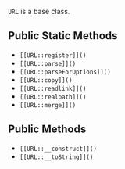 `URL` is a base class.

## Public Static Methods

* `[[URL::register]]()`
* `[[URL::parse]]()`
* `[[URL::parseForOptions]]()`
* `[[URL::copy]]()`
* `[[URL::readlink]]()`
* `[[URL::realpath]]()`
* `[[URL::merge]]()`

## Public Methods

* `[[URL::__construct]]()`
* `[[URL::__toString]]()`

